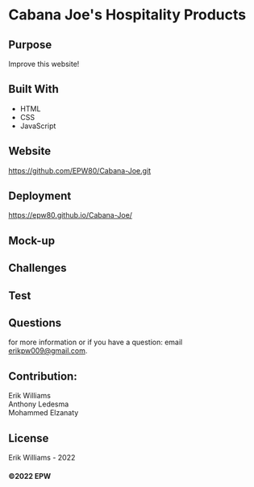 # Cabana Joe's Hospitality Products

## Purpose
Improve this website!
## Built With

- HTML
- CSS
- JavaScript

## Website

https://github.com/EPW80/Cabana-Joe.git

## Deployment

https://epw80.github.io/Cabana-Joe/

## Mock-up

<!-- ![Book-Search: Erik Williams](/assets/images/Cabana.jpg)
![Book-Search: Erik Williams](/assets/images/Cabana2.jpg) -->

## Challenges

## Test

## Questions

for more information or if you have a question: email [erikpw009@gmail.com](erikpw009@gmail.com).

## Contribution:

Erik Williams
<br />
Anthony Ledesma
<br />
Mohammed Elzanaty

## License

Erik Williams - 2022

#### ©️2022 EPW
